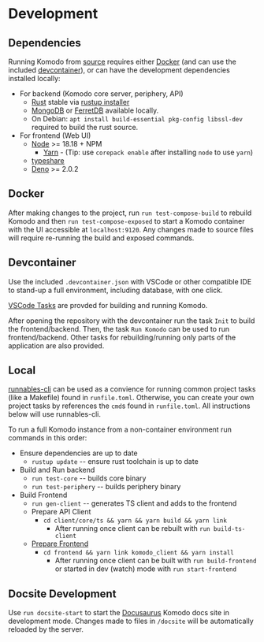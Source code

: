 # Development

## Dependencies

Running Komodo from [source](https://github.com/mbecker20/komodo) requires either [Docker](https://www.docker.com/) (and can use the included [devcontainer](https://code.visualstudio.com/docs/devcontainers/containers)), or can have the development dependencies installed locally:

* For backend (Komodo core server, periphery, API)
    * [Rust](https://www.rust-lang.org/) stable via [rustup installer](https://rustup.rs/)
    * [MongoDB](https://www.mongodb.com/) or [FerretDB](https://www.ferretdb.com/) available locally.
    * On Debian: `apt install build-essential pkg-config libssl-dev` required to build the rust source.
* For frontend (Web UI)
    * [Node](https://nodejs.org/en) >= 18.18 + NPM
        * [Yarn](https://yarnpkg.com/) - (Tip: use `corepack enable` after installing `node` to use `yarn`)
    * [typeshare](https://github.com/1password/typeshare)
    * [Deno](https://deno.com/) >= 2.0.2

## Docker

After making changes to the project, run `run test-compose-build` to rebuild Komodo and then `run test-compose-exposed` to start a Komodo container with the UI accessible at `localhost:9120`. Any changes made to source files will require re-running the build and exposed commands.

## Devcontainer

Use the included `.devcontainer.json` with VSCode or other compatible IDE to stand-up a full environment, including database, with one click.

[VSCode Tasks](https://code.visualstudio.com/Docs/editor/tasks) are provded for building and running Komodo. 

After opening the repository with the devcontainer run the task `Init` to build the frontend/backend. Then, the task `Run Komodo` can be used to run frontend/backend. Other tasks for rebuilding/running only parts of the application are also provided.

## Local

[runnables-cli](https://github.com/mbecker20/runnables-cli) can be used as a convience for running common project tasks (like a Makefile) found in `runfile.toml`. Otherwise, you can create your own project tasks by references the `cmd`s found in `runfile.toml`. All instructions below will use runnables-cli.

To run a full Komodo instance from a non-container environment run commands in this order:

* Ensure dependencies are up to date
    * `rustup update` -- ensure rust toolchain is up to date
* Build and Run backend
    * `run test-core` -- builds core binary
    * `run test-periphery` -- builds periphery binary
* Build Frontend
    * `run gen-client` -- generates TS client and adds to the frontend
    * Prepare API Client
        * `cd client/core/ts && yarn && yarn build && yarn link`
            * After running once client can be rebuilt with `run build-ts-client`
    * [Prepare Frontend](https://github.com/mbecker20/komodo/frontend/README.md)
        * `cd frontend && yarn link komodo_client && yarn install`
            * After running once client can be built with `run build-frontend` or started in dev (watch) mode with `run start-frontend`

## Docsite Development

Use `run docsite-start` to start the [Docusaurus](https://docusaurus.io/) Komodo docs site in development mode. Changes made to files in `/docsite` will be automatically reloaded by the server.